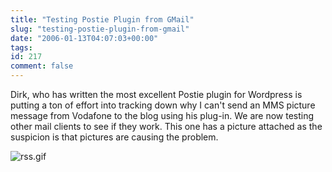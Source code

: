 ```yaml
---
title: "Testing Postie Plugin from GMail"
slug: "testing-postie-plugin-from-gmail"
date: "2006-01-13T04:07:03+00:00"
tags:
id: 217
comment: false
---
```


Dirk, who has written the most excellent Postie plugin for Wordpress is
putting a ton of effort into tracking down why I can't send an MMS picture
message from Vodafone to the blog using his plug-in. We are now testing
other mail clients to see if they work. This one has a picture attached as
the suspicion is that pictures are causing the problem.

![rss.gif](http://conoroneill.com/wp-photos/20060112-200702-1.jpg)
